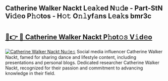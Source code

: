 ## Catherine Walker Nackt L𝚎a𝚔ed N𝚞𝚍e - Part-StN Vi𝚍𝚎o P𝚑𝚘tos - H𝚘𝚝 O𝚗𝚕yf𝚊ns L𝚎a𝚔s bmr3c

# <h2><a href="http://kf53yzg.oniu.top/?m=Catherine+Walker+Nackt">🔗👉 🔴 Catherine Walker Nackt P𝚑ot𝚘𝚜 V𝚒d𝚎o</a></h2>

[![Catherine Walker Nackt Nu𝚍e𝚜](https://i.imgur.com/0qMVB7G.gif)](http://kf53yzg.oniu.top/?m=Catherine+Walker+Nackt)
Social media influencer Catherine Walker Nackt, famed for sharing dance and lifestyle content, including presentations and personal blogs. Dedicated researcher Catherine Walker Nackt, recognized for their passion and commitment to advancing knowledge in their field.  
